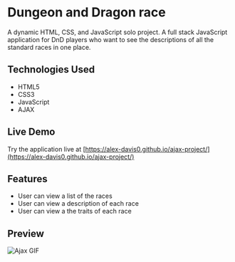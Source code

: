 # Dungeon and Dragon race 

A dynamic HTML, CSS, and JavaScript solo project.
A full stack JavaScript application for DnD players who want to see the descriptions of all the standard races in one place.

## Technologies Used

- HTML5
- CSS3
- JavaScript
- AJAX

## Live Demo

Try the application live at [https://alex-davis0.github.io/ajax-project/](https://alex-davis0.github.io/ajax-project/)

## Features

- User can view a list of the races
- User can view a description of each race
- User can view a the traits of each race 

## Preview

![Ajax GIF](https://user-images.githubusercontent.com/93169087/165116438-a6c41091-683d-4486-bda3-b4406b07256f.gif)

